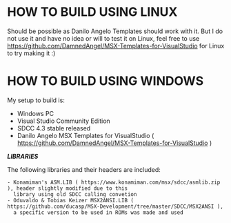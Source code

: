 # HOW TO BUILD USING LINUX

Should be possible as Danilo Angelo Templates should work with it. But I do not use it and have
no idea or will to test it on Linux, feel free to use https://github.com/DamnedAngel/MSX-Templates-for-VisualStudio
for Linux to try making it :)

# HOW TO BUILD USING WINDOWS

My setup to build is:

- Windows PC
- Visual Studio Community Edition
- SDCC 4.3 stable released
- Danilo Angelo MSX Templates for VisualStudio ( https://github.com/DamnedAngel/MSX-Templates-for-VisualStudio )

***LIBRARIES***

The following libraries and their headers are included:

	- Konamiman's ASM.LIB ( https://www.konamiman.com/msx/sdcc/asmlib.zip ), header slightly modified due to this
      library using old SDCC calling convetion
	- Oduvaldo & Tobias Keizer MSX2ANSI.LIB ( https://github.com/ducasp/MSX-Development/tree/master/SDCC/MSX2ANSI ),
      a specific version to be used in ROMs was made and used